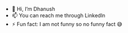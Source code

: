 - 👋 Hi, I’m Dhanush
- 📫 You can reach me through Linkedln
- ⚡ Fun fact: I am not funny so no funny fact 😅

<!---
dhanush4453/dhanush4453 is a ✨ special ✨ repository because its `README.md` (this file) appears on your GitHub profile.
You can click the Preview link to take a look at your changes.
--->
